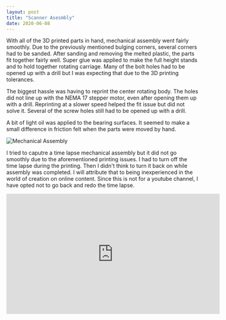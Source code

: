 ```yaml
---
layout: post
title: "Scanner Asesmbly"
date: 2020-06-08
---
```

With all of the 3D printed parts in hand, mechanical assembly went fairly smoothly.  Due to the previously mentioned bulging corners, several corners had to be sanded.  After sanding and removing the melted plastic, the parts fit together fairly well.  Super glue was applied to make the full height stands and to hold together rotating carriage.  Many of the bolt holes had to be opened up with a drill but I was expecting that due to the 3D printing tolerances.

The biggest hassle was having to reprint the center rotating body.  The holes did not line up with the NEMA 17 stepper motor, even after opening them up with a drill.  Reprinting at a slower speed helped the fit issue but did not solve it.  Several of the screw holes still had to be opened up with a drill.

A bit of light oil was applied to the bearing surfaces.  It seemed to make a small difference in friction felt when the parts were moved by hand.

![Mechanical Assembly](../../../assets/3dscanner/scanner_mechanical_assembly.jpg)

I tried to caputre a time lapse mechanical assembly but it did not go smoothly due to the aforementioned printing issues.  I had to turn off the time lapse during the printing.  Then I didn't think to turn it back on while assembly was completed.  I will attribute that to being inexperienced in the world of creation on online content.  Since this is not for a youtube channel, I have opted not to go back and redo the time lapse.

<iframe width="560" height="315" src="https://www.youtube.com/embed/q4OwQgDv-8g" frameborder="0" allow="accelerometer; autoplay; encrypted-media; gyroscope; picture-in-picture" allowfullscreen></iframe>
